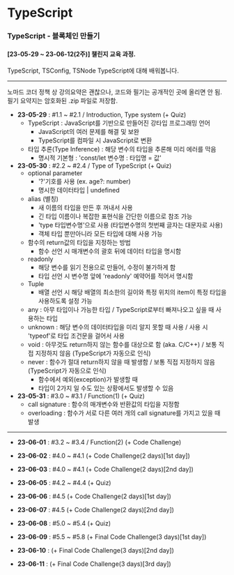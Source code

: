 # TypeScript

### TypeScript - 블록체인 만들기

#### [23-05-29 ~ 23-06-12(2주)] 챌린지 교육 과정.

TypeScript, TSConfig, TSNode
TypeScript에 대해 배워봅니다.

---

노마드 코더 정책 상 강의요약은 괜찮으나, 코드와 필기는 공개적인 곳에 올리면 안 됨.  
필기 요약지는 암호화된 .zip 파일로 저장함.

- **23-05-29** : #1.1 ~ #2.1 / Introduction, Type system (+ Quiz)
  - TypeScript : JavaScript를 기반으로 만들어진 강타입 프로그래밍 언어
    - JavaScript의 여러 문제를 해결 및 보완
    - TypeScript를 컴파일 시 JavaScript로 변환
  - 타입 추론(Type Inference) : 해당 변수의 타입을 추론해 미리 에러를 막음
    - 명시적 기본형 : 'const/let 변수명 : 타입명 = 값'
- **23-05-30** : #2.2 ~ #2.4 / Type of TypeScript (+ Quiz)
  - optional parameter
    - '?'기호를 사용 (ex. age?: number)
    - 명시한 데이터타입 | undefined
  - alias (별칭)
    - 새 이름의 타입을 만든 후 꺼내서 사용
    - 긴 타입 이름이나 복잡한 표현식을 간단한 이름으로 참조 가능
    - 'type 타입변수명'으로 사용 (타입변수명의 첫번째 글자는 대문자로 사용)
    - 객체 타입 뿐만아니라 모든 타입에 대해 사용 가능
  - 함수의 return값의 타입을 지정하는 방법
    - 함수 선언 시 매개변수의 괄호 뒤에 데이터 타입을 명시함
  - readonly
    - 해당 변수를 읽기 전용으로 만들어, 수정이 불가하게 함
    - 타입 선언 시 변수명 앞에 'readonly' 예약어를 적어서 명시함
  - Tuple
    - 배열 선언 시 해당 배열의 최소한의 길이와 특정 위치의 item이 특정 타입을 사용하도록 설정 가능
  - any : 아무 타입이나 가능한 타입 / TypeScript로부터 빠져나오고 싶을 때 사용하는 타입
  - unknown : 해당 변수의 데이터타입을 미리 알지 못할 때 사용 / 사용 시 'typeof'로 타입 조건문을 걸어서 사용
  - void : 아무것도 return하지 않는 함수를 대상으로 함 (aka. C/C++) / 보통 직접 지정하지 않음 (TypeScript가 자동으로 인식)
  - never : 함수가 절대 return하지 않을 때 발생함 / 보통 직접 지정하지 않음 (TypeScript가 자동으로 인식)
    - 함수에서 예외(exception)가 발생할 때
    - 타입이 2가지 일 수도 있는 상황에서도 발생할 수 있음
- **23-05-31** : #3.0 ~ #3.1 / Function(1) (+ Quiz)
  - call signature : 함수의 매개변수와 반환값의 타입을 지정함
  - overloading : 함수가 서로 다른 여러 개의 call signature를 가지고 있을 때 발생

---

- **23-06-01** : #3.2 ~ #3.4 / Function(2) (+ Code Challenge)
- **23-06-02** : #4.0 ~ #4.1 (+ Code Challenge(2 days)[1st day])
- **23-06-03** : #4.0 ~ #4.1 (+ Code Challenge(2 days)[2nd day])

- **23-06-05** : #4.2 ~ #4.4 (+ Quiz)
- **23-06-06** : #4.5 (+ Code Challenge(2 days)[1st day])
- **23-06-07** : #4.5 (+ Code Challenge(2 days)[2nd day])
- **23-06-08** : #5.0 ~ #5.4 (+ Quiz)
- **23-06-09** : #5.5 ~ #5.8 (+ Final Code Challenge(3 days)[1st day])
- **23-06-10** : (+ Final Code Challenge(3 days)[2nd day])
- **23-06-11** : (+ Final Code Challenge(3 days)[3rd day])

